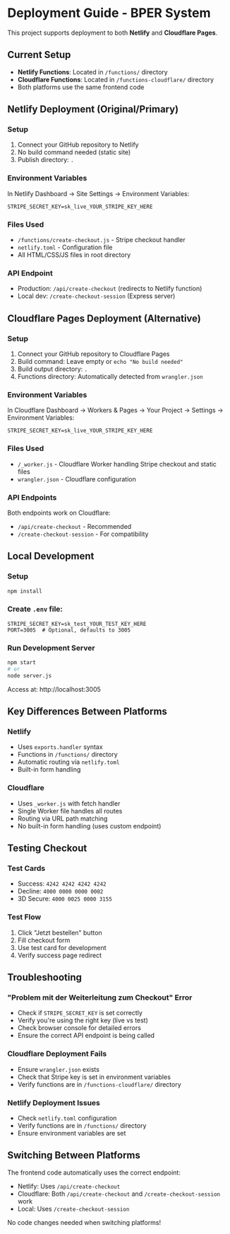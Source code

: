 # Deployment Guide - BPER System

This project supports deployment to both **Netlify** and **Cloudflare Pages**.

## Current Setup

- **Netlify Functions**: Located in `/functions/` directory
- **Cloudflare Functions**: Located in `/functions-cloudflare/` directory
- Both platforms use the same frontend code

## Netlify Deployment (Original/Primary)

### Setup
1. Connect your GitHub repository to Netlify
2. No build command needed (static site)
3. Publish directory: `.`

### Environment Variables
In Netlify Dashboard → Site Settings → Environment Variables:
```
STRIPE_SECRET_KEY=sk_live_YOUR_STRIPE_KEY_HERE
```

### Files Used
- `/functions/create-checkout.js` - Stripe checkout handler
- `netlify.toml` - Configuration file
- All HTML/CSS/JS files in root directory

### API Endpoint
- Production: `/api/create-checkout` (redirects to Netlify function)
- Local dev: `/create-checkout-session` (Express server)

## Cloudflare Pages Deployment (Alternative)

### Setup
1. Connect your GitHub repository to Cloudflare Pages
2. Build command: Leave empty or `echo "No build needed"`
3. Build output directory: `.`
4. Functions directory: Automatically detected from `wrangler.json`

### Environment Variables
In Cloudflare Dashboard → Workers & Pages → Your Project → Settings → Environment Variables:
```
STRIPE_SECRET_KEY=sk_live_YOUR_STRIPE_KEY_HERE
```

### Files Used
- `/_worker.js` - Cloudflare Worker handling Stripe checkout and static files
- `wrangler.json` - Cloudflare configuration

### API Endpoints
Both endpoints work on Cloudflare:
- `/api/create-checkout` - Recommended
- `/create-checkout-session` - For compatibility

## Local Development

### Setup
```bash
npm install
```

### Create `.env` file:
```
STRIPE_SECRET_KEY=sk_test_YOUR_TEST_KEY_HERE
PORT=3005  # Optional, defaults to 3005
```

### Run Development Server
```bash
npm start
# or
node server.js
```

Access at: http://localhost:3005

## Key Differences Between Platforms

### Netlify
- Uses `exports.handler` syntax
- Functions in `/functions/` directory
- Automatic routing via `netlify.toml`
- Built-in form handling

### Cloudflare
- Uses `_worker.js` with fetch handler
- Single Worker file handles all routes
- Routing via URL path matching
- No built-in form handling (uses custom endpoint)

## Testing Checkout

### Test Cards
- Success: `4242 4242 4242 4242`
- Decline: `4000 0000 0000 0002`
- 3D Secure: `4000 0025 0000 3155`

### Test Flow
1. Click "Jetzt bestellen" button
2. Fill checkout form
3. Use test card for development
4. Verify success page redirect

## Troubleshooting

### "Problem mit der Weiterleitung zum Checkout" Error
- Check if `STRIPE_SECRET_KEY` is set correctly
- Verify you're using the right key (live vs test)
- Check browser console for detailed errors
- Ensure the correct API endpoint is being called

### Cloudflare Deployment Fails
- Ensure `wrangler.json` exists
- Check that Stripe key is set in environment variables
- Verify functions are in `/functions-cloudflare/` directory

### Netlify Deployment Issues
- Check `netlify.toml` configuration
- Verify functions are in `/functions/` directory
- Ensure environment variables are set

## Switching Between Platforms

The frontend code automatically uses the correct endpoint:
- Netlify: Uses `/api/create-checkout`
- Cloudflare: Both `/api/create-checkout` and `/create-checkout-session` work
- Local: Uses `/create-checkout-session`

No code changes needed when switching platforms!